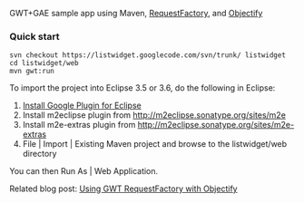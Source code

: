 GWT+GAE sample app using Maven, [RequestFactory](http://code.google.com/webtoolkit/doc/latest/DevGuideRequestFactory.html), and [Objectify](http://code.google.com/p/objectify-appengine/)

### Quick start ###
```
svn checkout https://listwidget.googlecode.com/svn/trunk/ listwidget
cd listwidget/web
mvn gwt:run
```

To import the project into Eclipse 3.5 or 3.6, do the following in Eclipse:

  1. [Install Google Plugin for Eclipse](http://code.google.com/eclipse/docs/getting_started.html)
  1. Install m2eclipse plugin from http://m2eclipse.sonatype.org/sites/m2e
  1. Install m2e-extras plugin from http://m2eclipse.sonatype.org/sites/m2e-extras
  1. File | Import | Existing Maven project and browse to the listwidget/web directory

You can then Run As | Web Application.

Related blog post: [Using GWT RequestFactory with Objectify](http://turbomanage.wordpress.com/2011/03/25/using-gwt-requestfactory-with-objectify/)